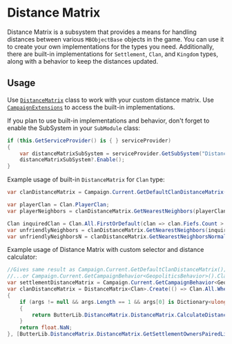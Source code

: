 # Distance Matrix
Distance Matrix is a subsystem that provides a means for handling distances between various `MBObjectBase` objects in the game. You can use it to create your own implementations for the types you need.
Additionally, there are built-in implementations for `Settlement`, `Clan`, and `Kingdom` types, along with a behavior to keep the distances updated.

## Usage
Use [``DistanceMatrix``](xref:Bannerlord.ButterLib.DistanceMatrix.DistanceMatrix) class to work with your custom distance matrix.
Use [``CampaignExtensions``](xref:Bannerlord.ButterLib.Common.Extensions.CampaignExtensions) to access the built-in implementations.

If you plan to use built-in implementations and behavior, don't forget to enable the SubSystem in your `SubModule` class:
```csharp
if (this.GetServiceProvider() is { } serviceProvider)
{
    var distanceMatrixSubSystem = serviceProvider.GetSubSystem("Distance Matrix");
    distanceMatrixSubSystem?.Enable();
}
```

Example usage of built-in `DistanceMatrix` for `Clan` type:
```csharp
var clanDistanceMatrix = Campaign.Current.GetDefaultClanDistanceMatrix();

var playerClan = Clan.PlayerClan;
var playerNeighbors = clanDistanceMatrix.GetNearestNeighbors(playerClan, 10);

Clan inquiredClan = Clan.All.FirstOrDefault(clan => clan.Fiefs.Count > 0 && Clan.All.Any(x => x.Fiefs.Count > 0 && clan.MapFaction.IsAtWarWith(x.MapFaction)));
var unfriendlyNeighbors = clanDistanceMatrix.GetNearestNeighbors(inquiredObject: inquiredClan, 20, x => !float.IsNaN(x.Distance) && x.OtherObject != inquiredClan && x.OtherObject.MapFaction.IsAtWarWith(inquiredClan.MapFaction)).ToList();
var unfriendlyNeighborsN = clanDistanceMatrix.GetNearestNeighborsNormalized(inquiredObject: inquiredClan, 20, x => !float.IsNaN(x.Distance) && x.OtherObject != inquiredClan && x.OtherObject.MapFaction.IsAtWarWith(inquiredClan.MapFaction)).ToList();
```

Example usage of Distance Matrix with custom selector and distance calculator:
```csharp
//Gives same result as Campaign.Current.GetDefaultClanDistanceMatrix();
//...or Campaign.Current.GetCampaignBehavior<GeopoliticsBehavior>().ClanDistanceMatrix;
var settlementDistanceMatrix = Campaign.Current.GetCampaignBehavior<GeopoliticsBehavior>().SettlementDistanceMatrix ?? new DistanceMatrixImplementation<Settlement>();
var clanDistanceMatrix = DistanceMatrix<Clan>.Create(() => Clan.All.Where(x => !x.IsEliminated && !x.IsBanditFaction), (clan, otherClan, args) =>
{
    if (args != null && args.Length == 1 && args[0] is Dictionary<ulong, WeightedDistance> lst)
    {
        return ButterLib.DistanceMatrix.DistanceMatrix.CalculateDistanceBetweenClans(clan, otherClan, lst).GetValueOrDefault();
    }
    return float.NaN;
}, [ButterLib.DistanceMatrix.DistanceMatrix.GetSettlementOwnersPairedList(settlementDistanceMatrix!)!]);
```

